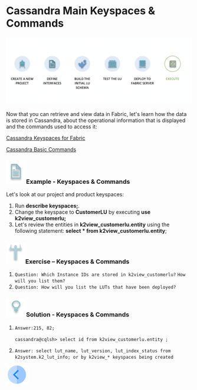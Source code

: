 # Cassandra Main Keyspaces & Commands 

### ![](/academy/Training_Level_1/04_fabric_runtime/images/fabric_execute_04.png)

Now that you can retrieve and view data in Fabric, let's learn how the data is stored in Cassandra, about the operational information that is displayed and the commands used to access it:

[Cassandra Keyspaces for Fabric](/articles/02_fabric_architecture/06_cassandra_keyspaces_for_fabric.md)

[Cassandra Basic Commands](/articles/02_fabric_architecture/07_cassandra_basic_commands.md)

### ![](/academy/Training_Level_1/03_fabric_basic_LU/images/example.png)Example - Keyspaces & Commands

 Let's look at our project and product keyspaces:

1. Run **describe keyspaces;**.
2. Change the keyspace to **CustomerLU**  by executing **use k2view_customerlu;**
3. Let's review the entities in **k2view_customerlu.entity** using the following statement: **select * from k2view_customerlu.entity**;

### ![](/academy/Training_Level_1/03_fabric_basic_LU/images/Exercise.png)Exercise – Keyspaces & Commands

1. `Question: Which Instance IDs are stored in k2view_customerlu?` `How will you list them?`
2. `Question: How will you list the LUTs that have been deployed?`

### ![](/academy/Training_Level_1/03_fabric_basic_LU/images/Solution.png)Solution - Keyspaces & Commands

1. `Answer:215, 82;` 

   `cassandra@cqlsh> select id from k2view_customerlu.entity ;` 

   

2. `Answer: select lut_name, lut_version, lut_index_status from k2system.k2_lut_info; or by k2view_* keyspaces being created`



 [![Previous](/articles/images/Previous.png)](/academy/Training_Level_1/04_fabric_runtime/04_fabric_basic_commands.md) 
